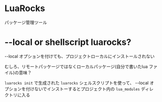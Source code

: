 # LuaRocks

パッケージ管理ツール


# --local or shellscript luarocks?

--local オプションを付けても、プロジェクトローカルにインストールされない

むしろ、リモートパッケージではなくローカルパッケージ(自分で書いたlua ファイル)の意味？


`luarocks init` で生成された `luarocks` シェルスクリプトを使って、 --local オプションを付けないでインストーするとプロジェクト内の `lua_modules` ディレクトリに入る


